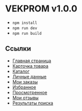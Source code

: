 # VEKPROM v1.0.0

-   <code>npm install</code>
-   <code>npm run dev</code>
-   <code>npm run build</code>

## Ссылки

-   [Главная страница](https://diprojectstudio.github.io/Vekprom/dist/)
-   [Карточка товара](https://diprojectstudio.github.io/Vekprom/dist/product)
-   [Каталог](https://diprojectstudio.github.io/Vekprom/dist/catalog)
-   [Личные данные](https://diprojectstudio.github.io/Vekprom/dist/product)
-   [Мои заказы](https://diprojectstudio.github.io/Vekprom/dist/product)
-   [Избранное](https://diprojectstudio.github.io/Vekprom/dist/product)
-   [Просмотренное](https://diprojectstudio.github.io/Vekprom/dist/product)
-   [Мои отзывы](https://diprojectstudio.github.io/Vekprom/dist/product)
-   [Результаты поиска](https://diprojectstudio.github.io/Vekprom/dist/product)
